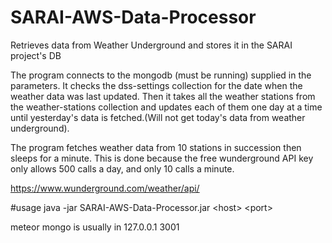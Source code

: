 # SARAI-AWS-Data-Processor
Retrieves data from Weather Underground and stores it in the SARAI project's DB

The program connects to the mongodb (must be running) supplied in the parameters. It checks the dss-settings collection for the date when the weather data was last updated. Then it takes all the weather stations from the weather-stations collection and updates each of them one day at a time until yesterday's data is fetched.(Will not get today's data from weather underground).

The program fetches weather data from 10 stations in succession then sleeps for a minute. This is done because the free wunderground API key only allows 500 calls a day, and only 10 calls a minute.

https://www.wunderground.com/weather/api/

#usage
java -jar SARAI-AWS-Data-Processor.jar &lt;host&gt; &lt;port&gt;

meteor mongo is usually in 127.0.0.1 3001
